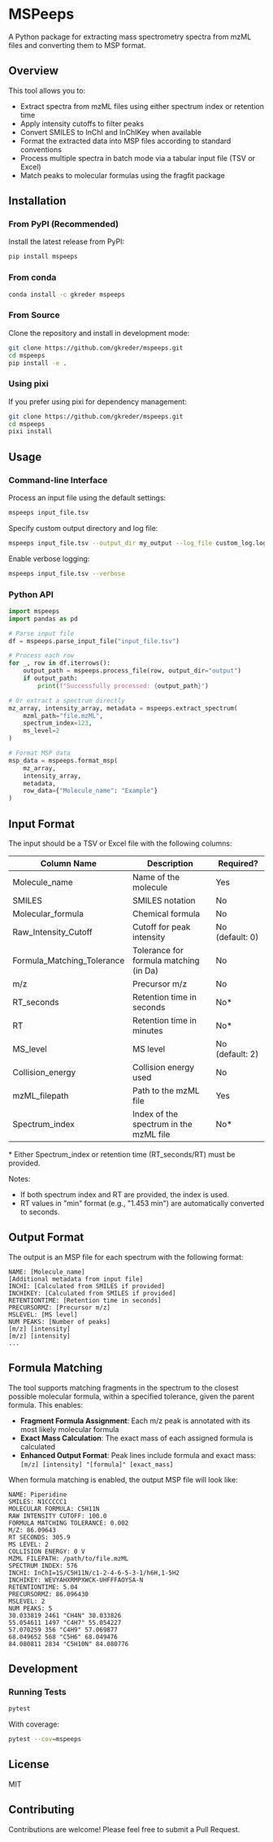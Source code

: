 # MSPeeps

A Python package for extracting mass spectrometry spectra from mzML files and converting them to MSP format.

## Overview

This tool allows you to:

- Extract spectra from mzML files using either spectrum index or retention time
- Apply intensity cutoffs to filter peaks
- Convert SMILES to InChI and InChIKey when available
- Format the extracted data into MSP files according to standard conventions
- Process multiple spectra in batch mode via a tabular input file (TSV or Excel)
- Match peaks to molecular formulas using the fragfit package

## Installation

### From PyPI (Recommended)

Install the latest release from PyPI:

```bash
pip install mspeeps
```

### From conda

```bash
conda install -c gkreder mspeeps
```

### From Source

Clone the repository and install in development mode:

```bash
git clone https://github.com/gkreder/mspeeps.git
cd mspeeps
pip install -e .
```

### Using pixi

If you prefer using pixi for dependency management:

```bash
git clone https://github.com/gkreder/mspeeps.git
cd mspeeps
pixi install
```

## Usage

### Command-line Interface

Process an input file using the default settings:

```bash
mspeeps input_file.tsv
```

Specify custom output directory and log file:

```bash
mspeeps input_file.tsv --output_dir my_output --log_file custom_log.log
```

Enable verbose logging:

```bash
mspeeps input_file.tsv --verbose
```

### Python API

```python
import mspeeps
import pandas as pd

# Parse input file
df = mspeeps.parse_input_file("input_file.tsv")

# Process each row
for _, row in df.iterrows():
    output_path = mspeeps.process_file(row, output_dir="output")
    if output_path:
        print(f"Successfully processed: {output_path}")

# Or extract a spectrum directly
mz_array, intensity_array, metadata = mspeeps.extract_spectrum(
    mzml_path="file.mzML",
    spectrum_index=123,
    ms_level=2
)

# Format MSP data
msp_data = mspeeps.format_msp(
    mz_array,
    intensity_array,
    metadata,
    row_data={"Molecule_name": "Example"}
)
```

## Input Format

The input should be a TSV or Excel file with the following columns:

| Column Name | Description | Required? |
|-------------|-------------|-----------|
| Molecule_name | Name of the molecule | Yes |
| SMILES | SMILES notation | No |
| Molecular_formula | Chemical formula | No |
| Raw_Intensity_Cutoff | Cutoff for peak intensity | No (default: 0) |
| Formula_Matching_Tolerance | Tolerance for formula matching (in Da) | No |
| m/z | Precursor m/z | No |
| RT_seconds | Retention time in seconds | No* |
| RT | Retention time in minutes | No* |
| MS_level | MS level | No (default: 2) |
| Collision_energy | Collision energy used | No |
| mzML_filepath | Path to the mzML file | Yes |
| Spectrum_index | Index of the spectrum in the mzML file | No* |

\* Either Spectrum_index or retention time (RT_seconds/RT) must be provided.

Notes:
- If both spectrum index and RT are provided, the index is used.
- RT values in "min" format (e.g., "1.453 min") are automatically converted to seconds.

## Output Format

The output is an MSP file for each spectrum with the following format:

```
NAME: [Molecule_name]
[Additional metadata from input file]
INCHI: [Calculated from SMILES if provided]
INCHIKEY: [Calculated from SMILES if provided]
RETENTIONTIME: [Retention time in seconds]
PRECURSORMZ: [Precursor m/z]
MSLEVEL: [MS level]
NUM PEAKS: [Number of peaks]
[m/z] [intensity]
[m/z] [intensity]
...
```

## Formula Matching

The tool supports matching fragments in the spectrum to the closest possible molecular formula, within a specified tolerance, given the parent formula. This enables:

- **Fragment Formula Assignment**: Each m/z peak is annotated with its most likely molecular formula
- **Exact Mass Calculation**: The exact mass of each assigned formula is calculated
- **Enhanced Output Format**: Peak lines include formula and exact mass: `[m/z] [intensity] "[formula]" [exact_mass]`

When formula matching is enabled, the output MSP file will look like:

```
NAME: Piperidine
SMILES: N1CCCCC1
MOLECULAR FORMULA: C5H11N
RAW INTENSITY CUTOFF: 100.0
FORMULA MATCHING TOLERANCE: 0.002
M/Z: 86.09643
RT SECONDS: 305.9
MS LEVEL: 2
COLLISION ENERGY: 0 V
MZML FILEPATH: /path/to/file.mzML
SPECTRUM INDEX: 576
INCHI: InChI=1S/C5H11N/c1-2-4-6-5-3-1/h6H,1-5H2
INCHIKEY: WEVYAHXRMPXWCK-UHFFFAOYSA-N
RETENTIONTIME: 5.04
PRECURSORMZ: 86.096430
MSLEVEL: 2
NUM PEAKS: 5
30.033819 2461 "CH4N" 30.033826
55.054611 1497 "C4H7" 55.054227
57.070259 356 "C4H9" 57.069877
68.049652 568 "C5H6" 68.049476
84.080811 2834 "C5H10N" 84.080776
```

## Development

### Running Tests

```bash
pytest
```

With coverage:

```bash
pytest --cov=mspeeps
```

## License

MIT

## Contributing

Contributions are welcome! Please feel free to submit a Pull Request.

